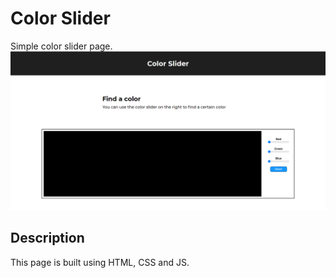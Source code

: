 # Color Slider

Simple color slider page.
![contoh program](./assets/color-slider.png)

## Description

This page is built using HTML, CSS and JS.
